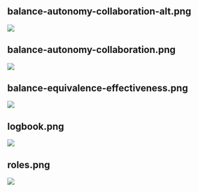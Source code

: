 ## balance-autonomy-collaboration-alt.png

![](/img/en/illustrations/balance-autonomy-collaboration-alt.png)

## balance-autonomy-collaboration.png

![](/img/en/illustrations/balance-autonomy-collaboration.png)

## balance-equivalence-effectiveness.png

![](/img/en/illustrations/balance-equivalence-effectiveness.png)

## logbook.png

![](/img/en/illustrations/logbook.png)

## roles.png

![](/img/en/illustrations/roles.png)

